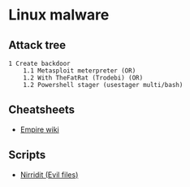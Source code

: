 # Linux malware

## Attack tree

```text
1 Create backdoor
    1.1 Metasploit meterpreter (OR)
    1.2 With TheFatRat (Trodebi) (OR)
    1.2 Powershell stager (usestager multi/bash) 
```

## Cheatsheets

* [Empire wiki](https://bc-security.gitbook.io/empire-wiki/)

## Scripts

* [Nirridit (Evil files)](https://github.com/tymyrddin/nirridit)